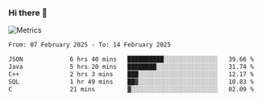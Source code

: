 ### Hi there 👋

![Metrics](https://github.com/radoapx/radoapx/blob/main/github-metrics.svg)

<!--START_SECTION:waka-->

```txt
From: 07 February 2025 - To: 14 February 2025

JSON             6 hrs 40 mins   ██████████░░░░░░░░░░░░░░░   39.66 %
Java             5 hrs 20 mins   ████████░░░░░░░░░░░░░░░░░   31.74 %
C++              2 hrs 3 mins    ███░░░░░░░░░░░░░░░░░░░░░░   12.17 %
SQL              1 hr 49 mins    ██▓░░░░░░░░░░░░░░░░░░░░░░   10.83 %
C                21 mins         ▓░░░░░░░░░░░░░░░░░░░░░░░░   02.09 %
```

<!--END_SECTION:waka-->

<!--
**radoapx/radoapx** is a ✨ _special_ ✨ repository because its `README.md` (this file) appears on your GitHub profile.

Here are some ideas to get you started:

- 🔭 I’m currently working on ...
- 🌱 I’m currently learning ...
- 👯 I’m looking to collaborate on ...
- 🤔 I’m looking for help with ...
- 💬 Ask me about ...
- 📫 How to reach me: ...
- 😄 Pronouns: ...
- ⚡ Fun fact: ...
-->
